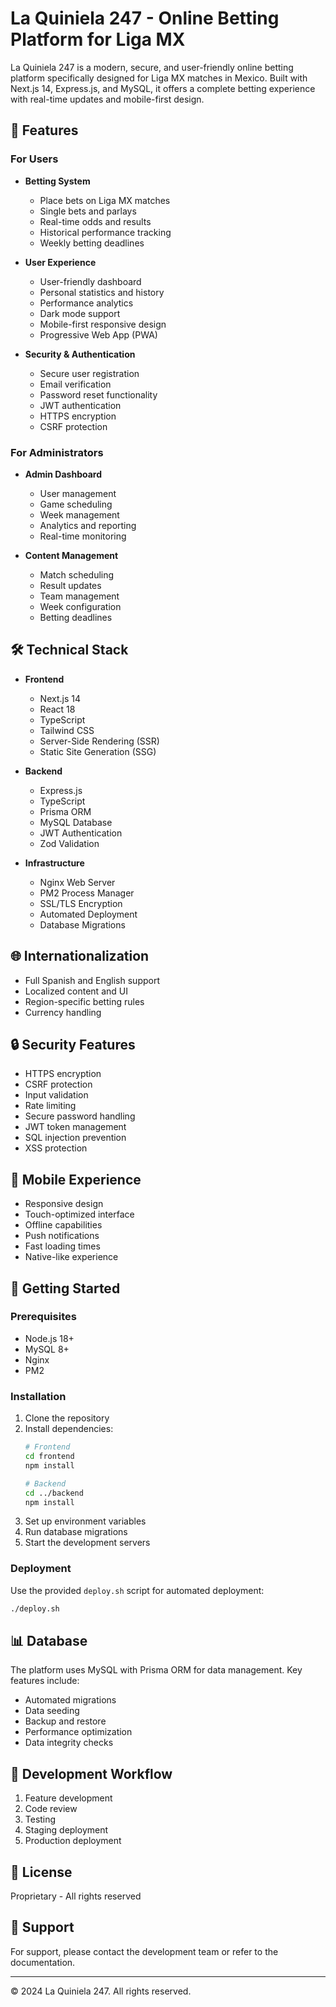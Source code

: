 # La Quiniela 247 - Online Betting Platform for Liga MX

La Quiniela 247 is a modern, secure, and user-friendly online betting platform specifically designed for Liga MX matches in Mexico. Built with Next.js 14, Express.js, and MySQL, it offers a complete betting experience with real-time updates and mobile-first design.

## 🌟 Features

### For Users
- **Betting System**
  - Place bets on Liga MX matches
  - Single bets and parlays
  - Real-time odds and results
  - Historical performance tracking
  - Weekly betting deadlines

- **User Experience**
  - User-friendly dashboard
  - Personal statistics and history
  - Performance analytics
  - Dark mode support
  - Mobile-first responsive design
  - Progressive Web App (PWA)

- **Security & Authentication**
  - Secure user registration
  - Email verification
  - Password reset functionality
  - JWT authentication
  - HTTPS encryption
  - CSRF protection

### For Administrators
- **Admin Dashboard**
  - User management
  - Game scheduling
  - Week management
  - Analytics and reporting
  - Real-time monitoring

- **Content Management**
  - Match scheduling
  - Result updates
  - Team management
  - Week configuration
  - Betting deadlines

## 🛠 Technical Stack

- **Frontend**
  - Next.js 14
  - React 18
  - TypeScript
  - Tailwind CSS
  - Server-Side Rendering (SSR)
  - Static Site Generation (SSG)

- **Backend**
  - Express.js
  - TypeScript
  - Prisma ORM
  - MySQL Database
  - JWT Authentication
  - Zod Validation

- **Infrastructure**
  - Nginx Web Server
  - PM2 Process Manager
  - SSL/TLS Encryption
  - Automated Deployment
  - Database Migrations

## 🌐 Internationalization

- Full Spanish and English support
- Localized content and UI
- Region-specific betting rules
- Currency handling

## 🔒 Security Features

- HTTPS encryption
- CSRF protection
- Input validation
- Rate limiting
- Secure password handling
- JWT token management
- SQL injection prevention
- XSS protection

## 📱 Mobile Experience

- Responsive design
- Touch-optimized interface
- Offline capabilities
- Push notifications
- Fast loading times
- Native-like experience

## 🚀 Getting Started

### Prerequisites
- Node.js 18+
- MySQL 8+
- Nginx
- PM2

### Installation
1. Clone the repository
2. Install dependencies:
   ```bash
   # Frontend
   cd frontend
   npm install
   
   # Backend
   cd ../backend
   npm install
   ```
3. Set up environment variables
4. Run database migrations
5. Start the development servers

### Deployment
Use the provided `deploy.sh` script for automated deployment:
```bash
./deploy.sh
```

## 📊 Database

The platform uses MySQL with Prisma ORM for data management. Key features include:
- Automated migrations
- Data seeding
- Backup and restore
- Performance optimization
- Data integrity checks

## 🔄 Development Workflow

1. Feature development
2. Code review
3. Testing
4. Staging deployment
5. Production deployment

## 📝 License

Proprietary - All rights reserved

## 🤝 Support

For support, please contact the development team or refer to the documentation.

---

© 2024 La Quiniela 247. All rights reserved.